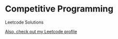 # Competitive Programming
Leetcode Solutions

[Also, check out my Leetcode profile](https://leetcode.com/jwseph/)

